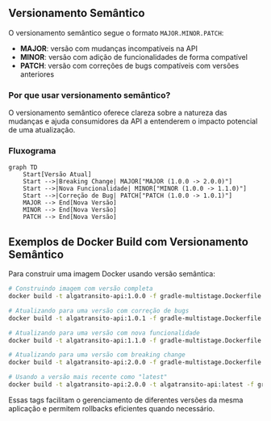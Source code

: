 

## Versionamento Semântico

O versionamento semântico segue o formato `MAJOR.MINOR.PATCH`:

- **MAJOR**: versão com mudanças incompatíveis na API
- **MINOR**: versão com adição de funcionalidades de forma compatível
- **PATCH**: versão com correções de bugs compatíveis com versões anteriores


### Por que usar versionamento semântico?

O versionamento semântico oferece clareza sobre a natureza das mudanças e ajuda consumidores da API a entenderem o impacto potencial de uma atualização.

### Fluxograma

```mermaid
graph TD
    Start[Versão Atual]
    Start -->|Breaking Change| MAJOR["MAJOR (1.0.0 -> 2.0.0)"]
    Start -->|Nova Funcionalidade| MINOR["MINOR (1.0.0 -> 1.1.0)"]
    Start -->|Correção de Bug| PATCH["PATCH (1.0.0 -> 1.0.1)"]
    MAJOR --> End[Nova Versão]
    MINOR --> End[Nova Versão]
    PATCH --> End[Nova Versão]
```

## Exemplos de Docker Build com Versionamento Semântico

Para construir uma imagem Docker usando versão semântica:

```bash
# Construindo imagem com versão completa
docker build -t algatransito-api:1.0.0 -f gradle-multistage.Dockerfile .

# Atualizando para uma versão com correção de bugs
docker build -t algatransito-api:1.0.1 -f gradle-multistage.Dockerfile .

# Atualizando para uma versão com nova funcionalidade
docker build -t algatransito-api:1.1.0 -f gradle-multistage.Dockerfile .

# Atualizando para uma versão com breaking change
docker build -t algatransito-api:2.0.0 -f gradle-multistage.Dockerfile .

# Usando a versão mais recente como "latest"
docker build -t algatransito-api:2.0.0 -t algatransito-api:latest -f gradle-multistage.Dockerfile .
```

Essas tags facilitam o gerenciamento de diferentes versões da mesma aplicação e permitem rollbacks eficientes quando necessário.
